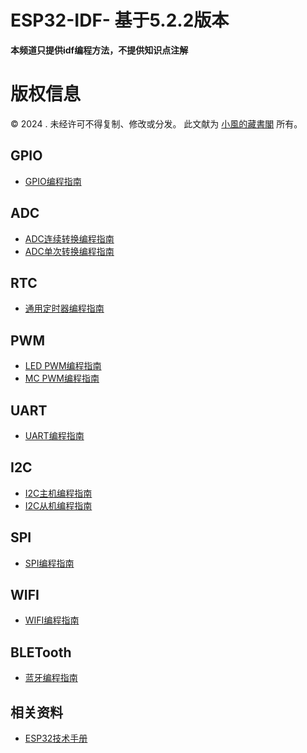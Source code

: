 # ESP32-IDF- 基于5.2.2版本

**本频道只提供idf编程方法，不提供知识点注解**

# 版权信息

© 2024 . 未经许可不得复制、修改或分发。 此文献为 [小風的藏書閣](https://t.me/xfp2333) 所有。

## GPIO

- [GPIO编程指南](/GPIO/GPIO.md)

## ADC

- [ADC连续转换编程指南](/ADC/ADC.md)
- [ADC单次转换编程指南](/ADC/ADC0.md)

## RTC
- [通用定时器编程指南](/RTC/RTC.MD)

## PWM
- [LED PWM编程指南](/PWM/PWM.md)
- [MC PWM编程指南](/PWM/PWM2.md)

## UART
- [UART编程指南](/uart/uart.md)
## I2C

- [I2C主机编程指南](/i2c/I2C.md)
- [I2C从机编程指南](/i2c/I2C0.md)

## SPI
- [SPI编程指南](/spi/spi.md)
## WIFI

- [WIFI编程指南](/WIFI/wifi.md)

## BLETooth

- [蓝牙编程指南](/BLE/BLE.md)

## 相关资料
- [ESP32技术手册](/PDF/PDF.md)